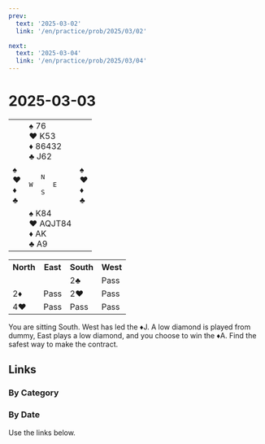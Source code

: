 ```yaml
---
prev:
  text: '2025-03-02'
  link: '/en/practice/prob/2025/03/02'

next:
  text: '2025-03-04'
  link: '/en/practice/prob/2025/03/04'
---
```


# 2025-03-03

<table class="deal">
	<tr>
		<td></td>
		<td>♠ 76<br>♥ K53<br>♦ 86432<br>♣ J62</td>
		<td></td>
	</tr>
	<tr>
		<td>♠ <br>♥ <br>♦ <br>♣ </td>
		<td><pre>   N<br>W     E<br>   S</pre></td>
		<td>♠ <br>♥ <br>♦ <br>♣ </td>
	</tr>
	<tr>
		<td></td>
		<td>♠ K84<br>♥ AQJT84<br>♦ AK<br>♣ A9</td>
		<td></td>
	</tr>
</table>

<table class="auction">
	<tr>
		<th>North</th>
		<th>East</th>
		<th>South</th>
		<th>West</th>
	</tr>
	<tr>
		<td></td>
		<td></td>
		<td>2♣</td>
		<td>Pass</td>
	</tr>
	<tr>
		<td>2♦</td>
		<td>Pass</td>
		<td>2♥</td>
		<td>Pass</td>
	</tr>
	<tr>
		<td>4♥</td>
		<td>Pass</td>
		<td>Pass</td>
		<td>Pass</td>
	</tr>
</table>

You are sitting South. West has led the ♦J. A low diamond is played from dummy, East plays a low diamond, and you choose to win the ♦A. Find the safest way to make the contract.

## Links

[<Badge type="tip" text="Check Solution"/>](/en/learning/prob/2025/03/03)

### By Category

[<Badge type="tip" text="<--"/>](/en/practice/prob/2025/02/28)
[<Badge type="tip" text="Calendar"/>](/en/practice/calendar/2025/03)
[<Badge type="info" text="-->"/>](/en/practice/prob/2025/03/03#links)

### By Date

Use the links below.